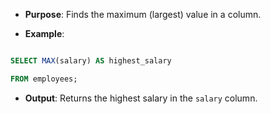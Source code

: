 - **Purpose**: Finds the maximum (largest) value in a column.

- **Example**:

```sql

SELECT MAX(salary) AS highest_salary

FROM employees;

```

- **Output**: Returns the highest salary in the `salary` column.
